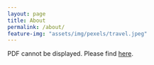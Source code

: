```yaml
---
layout: page
title: About
permalink: /about/
feature-img: "assets/img/pexels/travel.jpeg"
---
```


<object data="https://subtitlevision.github.io/presentations/Design_Doc_Fall_Draft.pdf" width="100%" height="1000" type="application/pdf">
PDF cannot be displayed. Please find <a href="https://subtitlevision.github.io/presentations/Design_Doc_Fall_Draft.pd" target="_blank">here</a>.
</object>
 
